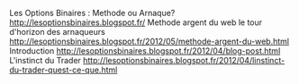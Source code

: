 Les Options Binaires : Methode ou Arnaque?
<http://lesoptionsbinaires.blogspot.fr/> Methode argent du web le tour
d'horizon des arnaqueurs
<http://lesoptionsbinaires.blogspot.fr/2012/05/methode-argent-du-web.html>
Introduction
<http://lesoptionsbinaires.blogspot.fr/2012/04/blog-post.html>
L'instinct du Trader
<http://lesoptionsbinaires.blogspot.fr/2012/04/linstinct-du-trader-quest-ce-que.html>
